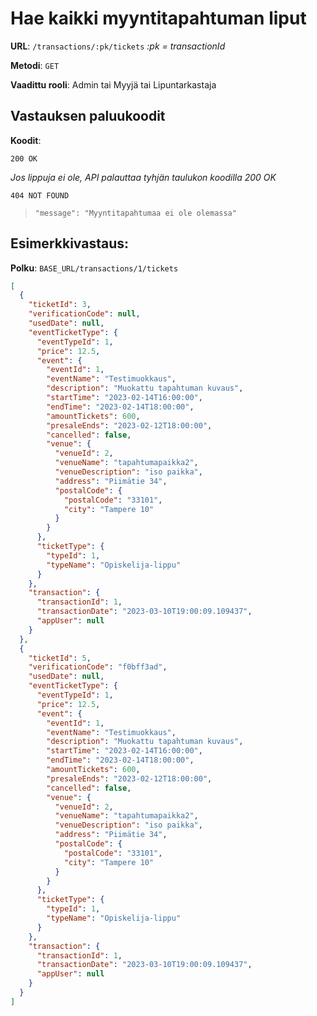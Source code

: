 # Hae kaikki myyntitapahtuman liput

**URL**: `/transactions/:pk/tickets` _:pk = transactionId_

**Metodi**: `GET`

**Vaadittu rooli**: Admin tai Myyjä tai Lipuntarkastaja

## Vastauksen paluukoodit

**Koodit**:

`200 OK`

_Jos lippuja ei ole, API palauttaa tyhjän taulukon koodilla 200 OK_

`404 NOT FOUND`

> `"message": "Myyntitapahtumaa ei ole olemassa"`

## Esimerkkivastaus:

**Polku**: `BASE_URL/transactions/1/tickets`

```json
[
  {
    "ticketId": 3,
    "verificationCode": null,
    "usedDate": null,
    "eventTicketType": {
      "eventTypeId": 1,
      "price": 12.5,
      "event": {
        "eventId": 1,
        "eventName": "Testimuokkaus",
        "description": "Muokattu tapahtuman kuvaus",
        "startTime": "2023-02-14T16:00:00",
        "endTime": "2023-02-14T18:00:00",
        "amountTickets": 600,
        "presaleEnds": "2023-02-12T18:00:00",
        "cancelled": false,
        "venue": {
          "venueId": 2,
          "venueName": "tapahtumapaikka2",
          "venueDescription": "iso paikka",
          "address": "Piimätie 34",
          "postalCode": {
            "postalCode": "33101",
            "city": "Tampere 10"
          }
        }
      },
      "ticketType": {
        "typeId": 1,
        "typeName": "Opiskelija-lippu"
      }
    },
    "transaction": {
      "transactionId": 1,
      "transactionDate": "2023-03-10T19:00:09.109437",
      "appUser": null
    }
  },
  {
    "ticketId": 5,
    "verificationCode": "f0bff3ad",
    "usedDate": null,
    "eventTicketType": {
      "eventTypeId": 1,
      "price": 12.5,
      "event": {
        "eventId": 1,
        "eventName": "Testimuokkaus",
        "description": "Muokattu tapahtuman kuvaus",
        "startTime": "2023-02-14T16:00:00",
        "endTime": "2023-02-14T18:00:00",
        "amountTickets": 600,
        "presaleEnds": "2023-02-12T18:00:00",
        "cancelled": false,
        "venue": {
          "venueId": 2,
          "venueName": "tapahtumapaikka2",
          "venueDescription": "iso paikka",
          "address": "Piimätie 34",
          "postalCode": {
            "postalCode": "33101",
            "city": "Tampere 10"
          }
        }
      },
      "ticketType": {
        "typeId": 1,
        "typeName": "Opiskelija-lippu"
      }
    },
    "transaction": {
      "transactionId": 1,
      "transactionDate": "2023-03-10T19:00:09.109437",
      "appUser": null
    }
  }
]
```
